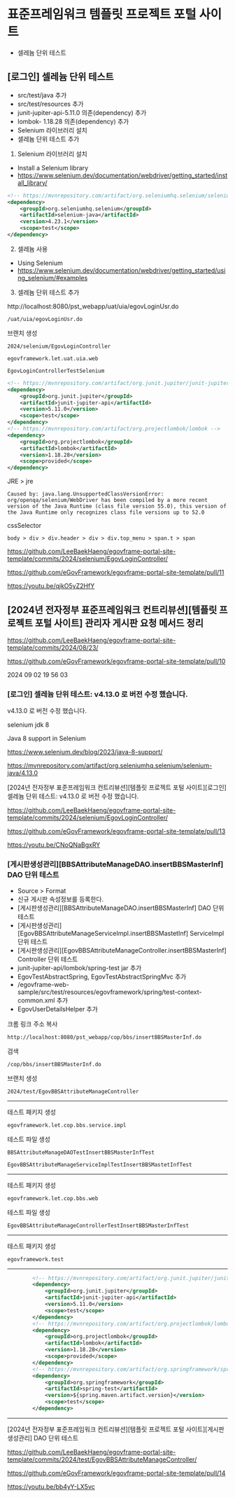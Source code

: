 # 표준프레임워크 템플릿 프로젝트 포털 사이트

- 셀레늄 단위 테스트

## [로그인] 셀레늄 단위 테스트

- src/test/java 추가
- src/test/resources 추가
- junit-jupiter-api-5.11.0 의존(dependency) 추가
- lombok- 1.18.28 의존(dependency) 추가
- Selenium 라이브러리 설치
- 셀레늄 단위 테스트 추가

1. Selenium 라이브러리 설치
- Install a Selenium library
- https://www.selenium.dev/documentation/webdriver/getting_started/install_library/

```xml
<!-- https://mvnrepository.com/artifact/org.seleniumhq.selenium/selenium-java -->
<dependency>
    <groupId>org.seleniumhq.selenium</groupId>
    <artifactId>selenium-java</artifactId>
    <version>4.23.1</version>
    <scope>test</scope>
</dependency>
```

2. 셀레늄 사용
- Using Selenium
- https://www.selenium.dev/documentation/webdriver/getting_started/using_selenium/#examples

3. 셀레늄 단위 테스트 추가

http://localhost:8080/pst_webapp/uat/uia/egovLoginUsr.do

```
/uat/uia/egovLoginUsr.do
```

브랜치 생성
```
2024/selenium/EgovLoginController
```

```
egovframework.let.uat.uia.web
```

```
EgovLoginControllerTestSelenium
```

```xml
<!-- https://mvnrepository.com/artifact/org.junit.jupiter/junit-jupiter-api -->
<dependency>
    <groupId>org.junit.jupiter</groupId>
    <artifactId>junit-jupiter-api</artifactId>
    <version>5.11.0</version>
    <scope>test</scope>
</dependency>
<!-- https://mvnrepository.com/artifact/org.projectlombok/lombok -->
<dependency>
    <groupId>org.projectlombok</groupId>
    <artifactId>lombok</artifactId>
    <version>1.18.28</version>
    <scope>provided</scope>
</dependency>
```

JRE > jre
```
Caused by: java.lang.UnsupportedClassVersionError: org/openqa/selenium/WebDriver has been compiled by a more recent version of the Java Runtime (class file version 55.0), this version of the Java Runtime only recognizes class file versions up to 52.0
```

cssSelector
```
body > div > div.header > div > div.top_menu > span.t > span
```

https://github.com/LeeBaekHaeng/egovframe-portal-site-template/commits/2024/selenium/EgovLoginController/

https://github.com/eGovFramework/egovframe-portal-site-template/pull/11

https://youtu.be/qjkO5yZ2HfY

## [2024년 전자정부 표준프레임워크 컨트리뷰션][템플릿 프로젝트 포털 사이트] 관리자 게시판 요청 메서드 정리

https://github.com/LeeBaekHaeng/egovframe-portal-site-template/commits/2024/08/23/

https://github.com/eGovFramework/egovframe-portal-site-template/pull/10

2024 09 02 19 56 03

### [로그인] 셀레늄 단위 테스트: v4.13.0 로 버전 수정 했습니다.

v4.13.0 로 버전 수정 했습니다.

selenium jdk 8

Java 8 support in Selenium

https://www.selenium.dev/blog/2023/java-8-support/

https://mvnrepository.com/artifact/org.seleniumhq.selenium/selenium-java/4.13.0

[2024년 전자정부 표준프레임워크 컨트리뷰션][템플릿 프로젝트 포털 사이트][로그인] 셀레늄 단위 테스트: v4.13.0 로 버전 수정 했습니다.

https://github.com/LeeBaekHaeng/egovframe-portal-site-template/commits/2024/selenium/EgovLoginController/

https://github.com/eGovFramework/egovframe-portal-site-template/pull/13

https://youtu.be/CNoQNaBgxRY

### [게시판생성관리][BBSAttributeManageDAO.insertBBSMasterInf] DAO 단위 테스트

- Source > Format
- 신규 게시판 속성정보를 등록한다.
- [게시판생성관리][BBSAttributeManageDAO.insertBBSMasterInf] DAO 단위 테스트
- [게시판생성관리][EgovBBSAttributeManageServiceImpl.insertBBSMastetInf] ServiceImpl 단위 테스트
- [게시판생성관리][EgovBBSAttributeManageController.insertBBSMasterInf] Controller 단위 테스트
- junit-jupiter-api/lombok/spring-test jar 추가
- EgovTestAbstractSpring, EgovTestAbstractSpringMvc 추가
- /egovframe-web-sample/src/test/resources/egovframework/spring/test-context-common.xml 추가
- EgovUserDetailsHelper 추가

크롬 링크 주소 복사
```
http://localhost:8080/pst_webapp/cop/bbs/insertBBSMasterInf.do
```

검색
```
/cop/bbs/insertBBSMasterInf.do
```

브랜치 생성
```
2024/test/EgovBBSAttributeManageController
```

---

테스트 패키지 생성
```
egovframework.let.cop.bbs.service.impl
```
테스트 파일 생성
```
BBSAttributeManageDAOTestInsertBBSMasterInfTest
```
```
EgovBBSAttributeManageServiceImplTestInsertBBSMastetInfTest
```

---

테스트 패키지 생성
```
egovframework.let.cop.bbs.web
```
테스트 파일 생성
```
EgovBBSAttributeManageControllerTestInsertBBSMasterInfTest
```

---

테스트 패키지 생성
```
egovframework.test
```

---

```xml
		<!-- https://mvnrepository.com/artifact/org.junit.jupiter/junit-jupiter-api -->
		<dependency>
			<groupId>org.junit.jupiter</groupId>
			<artifactId>junit-jupiter-api</artifactId>
			<version>5.11.0</version>
			<scope>test</scope>
		</dependency>
		<!-- https://mvnrepository.com/artifact/org.projectlombok/lombok -->
		<dependency>
			<groupId>org.projectlombok</groupId>
			<artifactId>lombok</artifactId>
			<version>1.18.28</version>
			<scope>provided</scope>
		</dependency>
		<!-- https://mvnrepository.com/artifact/org.springframework/spring-test -->
		<dependency>
			<groupId>org.springframework</groupId>
			<artifactId>spring-test</artifactId>
			<version>${spring.maven.artifact.version}</version>
			<scope>test</scope>
		</dependency>
```

---

[2024년 전자정부 표준프레임워크 컨트리뷰션][템플릿 프로젝트 포털 사이트][게시판생성관리] DAO 단위 테스트

https://github.com/LeeBaekHaeng/egovframe-portal-site-template/commits/2024/test/EgovBBSAttributeManageController/

https://github.com/eGovFramework/egovframe-portal-site-template/pull/14

https://youtu.be/bb4yY-LX5vc

